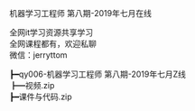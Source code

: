 机器学习工程师 第八期-2019年七月在线

全网it学习资源共享学习<br>全网课程都有，欢迎私聊<br>微信：jerryttom<br>

┣━qy006-机器学习工程师 第八期-2019年七月Z线<br> ┣━视频.zip<br> ┣━课件与代码.zip